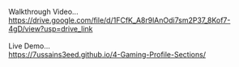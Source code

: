 Walkthrough Video...<br>https://drive.google.com/file/d/1FCfK_A8r9lAnOdi7sm2P37_8Kof7-4gD/view?usp=drive_link
<br><br>
Live Demo...<br>https://7ussains3eed.github.io/4-Gaming-Profile-Sections/
